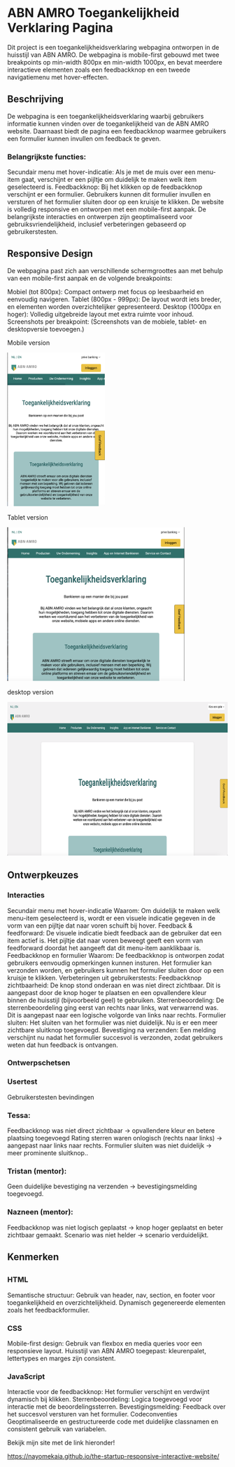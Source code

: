 <h1>ABN AMRO Toegankelijkheid Verklaring Pagina</h1>

<p>Dit project is een toegankelijkheidsverklaring webpagina ontworpen in de huisstijl van ABN AMRO. De webpagina is mobile-first gebouwd met twee breakpoints op min-width 800px en min-width 1000px, en bevat meerdere interactieve elementen zoals een feedbackknop en een tweede navigatiemenu met hover-effecten.</p>

<h2>Beschrijving</h2>
<p>De webpagina is een toegankelijkheidsverklaring waarbij gebruikers informatie kunnen vinden over de toegankelijkheid van de ABN AMRO website. Daarnaast biedt de pagina een feedbackknop waarmee gebruikers een formulier kunnen invullen om feedback te geven.</p>

<h3>Belangrijkste functies:</h3>
<p>Secundair menu met hover-indicatie: Als je met de muis over een menu-item gaat, verschijnt er een pijltje om duidelijk te maken welk item geselecteerd is.
Feedbackknop: Bij het klikken op de feedbackknop verschijnt er een formulier. Gebruikers kunnen dit formulier invullen en versturen of het formulier sluiten door op een kruisje te klikken.
De website is volledig responsive en ontworpen met een mobile-first aanpak. De belangrijkste interacties en ontwerpen zijn geoptimaliseerd voor gebruiksvriendelijkheid, inclusief verbeteringen gebaseerd op gebruikerstesten.</p>

<h2>Responsive Design</h2>
<p>De webpagina past zich aan verschillende schermgroottes aan met behulp van een mobile-first aanpak en de volgende breakpoints:</p>

<p>Mobiel (tot 800px): Compact ontwerp met focus op leesbaarheid en eenvoudig navigeren.
Tablet (800px - 999px): De layout wordt iets breder, en elementen worden overzichtelijker gepresenteerd.
Desktop (1000px en hoger): Volledig uitgebreide layout met extra ruimte voor inhoud.
Screenshots per breakpoint:
(Screenshots van de mobiele, tablet- en desktopversie toevoegen.)</p>

<p> Mobile version </p>
 <img src="./readme-assets/mobile.png" height="350">
 <p> Tablet version</p>
  <img src="./readme-assets/tablet.png" height="350">
   <p> desktop version </p>
   <img src="./readme-assets/desktop.png" height="350">
   
<h2>Ontwerpkeuzes</h2>

<h3> Interacties </h3>
<p>Secundair menu met hover-indicatie
Waarom: Om duidelijk te maken welk menu-item geselecteerd is, wordt er een visuele indicatie gegeven in de vorm van een pijltje dat naar voren schuift bij hover.
Feedback & feedforward: De visuele indicatie biedt feedback aan de gebruiker dat een item actief is. Het pijltje dat naar voren beweegt geeft een vorm van feedforward doordat het aangeeft dat dit menu-item aanklikbaar is.
Feedbackknop en formulier
Waarom: De feedbackknop is ontworpen zodat gebruikers eenvoudig opmerkingen kunnen insturen. Het formulier kan verzonden worden, en gebruikers kunnen het formulier sluiten door op een kruisje te klikken.
Verbeteringen uit gebruikerstests:
Feedbackknop zichtbaarheid: De knop stond onderaan en was niet direct zichtbaar. Dit is aangepast door de knop hoger te plaatsen en een opvallendere kleur binnen de huisstijl (bijvoorbeeld geel) te gebruiken.
Sterrenbeoordeling: De sterrenbeoordeling ging eerst van rechts naar links, wat verwarrend was. Dit is aangepast naar een logische volgorde van links naar rechts.
Formulier sluiten: Het sluiten van het formulier was niet duidelijk. Nu is er een meer zichtbare sluitknop toegevoegd.
Bevestiging na verzenden: Een melding verschijnt nu nadat het formulier succesvol is verzonden, zodat gebruikers weten dat hun feedback is ontvangen.

<h3>Ontwerpschetsen</h3>


<h3>Usertest</h3>
<p>Gebruikerstesten bevindingen</p>

<h3>Tessa:</h3>
<p>Feedbackknop was niet direct zichtbaar → opvallendere kleur en betere plaatsing toegevoegd
Rating sterren waren onlogisch (rechts naar links) → aangepast naar links naar rechts.
Formulier sluiten was niet duidelijk → meer prominente sluitknop..</p>

<h3>Tristan (mentor):</h3>

<p> Geen duidelijke bevestiging na verzenden → bevestigingsmelding toegevoegd.</p>

<h3>Nazneen (mentor):</h3>
 
<p>Feedbackknop was niet logisch geplaatst → knop hoger geplaatst en beter zichtbaar gemaakt.
Scenario was niet helder → scenario verduidelijkt.</p>


<h2>Kenmerken <h2>
<h3>HTML</h3>
<p>Semantische structuur: Gebruik van header, nav, section, en footer voor toegankelijkheid en overzichtelijkheid.
Dynamisch gegenereerde elementen zoals het feedbackformulier.</p>
<h3>CSS</h3>
<p>Mobile-first design: Gebruik van flexbox en media queries voor een responsieve layout.
Huisstijl van ABN AMRO toegepast: kleurenpalet, lettertypes en marges zijn consistent.</p>
<h3>JavaScript</h3>
<p>Interactie voor de feedbackknop: Het formulier verschijnt en verdwijnt dynamisch bij klikken.
Sterrenbeoordeling: Logica toegevoegd voor interactie met de beoordelingssterren.
Bevestigingsmelding: Feedback over het succesvol versturen van het formulier.
Codeconventies
Geoptimaliseerde en gestructureerde code met duidelijke classnamen en consistent gebruik van variabelen.</p>

<p> Bekijk mijn site met de link hieronder!</p>

<a>https://nayomekaia.github.io/the-startup-responsive-interactive-website/<a>
